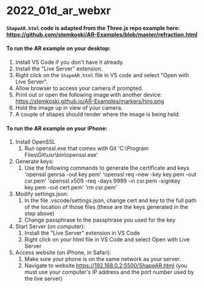 # 2022_01d_ar_webxr
#### `ShapeAR.html` code is adapted from the Three.js repo example here: https://github.com/stemkoski/AR-Examples/blob/master/refraction.html

#### To run the AR example on your desktop:

1. Install VS Code if you don't have it already.
2. Install the "Live Server" extension.
3. Right click on the `ShapeAR.html` file in VS code and select "Open with Live Server".
4. Allow browser to access your camera if prompted.
5. Print out or open the following image with another device: https://stemkoski.github.io/AR-Examples/markers/hiro.png
6. Hold the image up in view of your camera.
7. A couple of shapes should render where the image is being held.

#### To run the AR example on your iPhone:
1. Install OpenSSL
    1. Run openssl.exe that comes with Git 'C:\Program Files\Git\usr\bin\openssl.exe'
2. Generate keys:
    1. Use the following commands to generate the certificate and keys
	'openssl genrsa -out key.pem'
	'openssl req -new -key key.pem -out csr.pem'
	'openssl x509 -req -days 9999 -in csr.pem -signkey key.pem -out cert.pem'
	'rm csr.pem'
3. Modify settings.json:
	1. In the file .vscode/settings.json, change cert and key to the full path of the location of those files (these are the keys generated in the step above)
	2. Change passphrase to the passphrase you used for the key
4. Start Server (on computer):
	1. Install the "Live Server" extension in VS Code
	2. Right click on your html file in VS Code and select Open with Live Server
5. Access website (on iPhone, in Safari):
	1. Make sure your phone is on the same network as your server.
	2. Navigate to website https://192.168.0.2:5500/ShapeAR.html (you must use your computer's IP address and the port number used by the live server)

	
